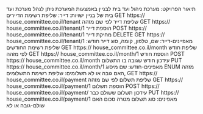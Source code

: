 תיאור הפרויקט:
מערכת ניהול ועד בית לבניין
באמצעות המערכת ניתן לנהל מערכת ועד בית של בניין
ישויות:
דייר:
שליפת רשימת הדיירים  GET https:// house_committee.co.il/tenant 
שליפת דייר לפי שם מזהה   GET https:// house_committee.co.il/tenant/1
הוספת דייר POST https:// house_committee.co.il/tenant/1
מחיקת דייר DELETE GET https:// house_committee.co.il/tenant/1
מאפיינים-דייר:
שם, טלפון, קומה, סוג דייר
חודש:
שליפת רשימת החודשים GET https:// house_committee.co.il/month
שליפת חודש לפי מזהה GET https:// house_committee.co.il/month/1
הוספת חודש  POST https:// house_committee.co.il/month
עידכון חודש שגובה בו התשלום  PUT https:// house_committee.co.il/month/1
מאפינים-חודש: 
שם מיסוג ENUM 
מזהה ,האם גובה או לא 
תשלומים:
שליפת רשימת התשלומים GET https:// house_committee.co.il/payment
שליפת תשלום לפי שם מזהה  GET https:// house_committee.co.il/payment/1
הוספת תשלום   POST https:// house_committee.co.il/payment/
עידכון תשלום ששולם כבר PUT https:// house_committee.co.il/payment/1
מאפינים:
סוג תשלום 
מטרה
סכום 
האם שולם-גובה או  לא

